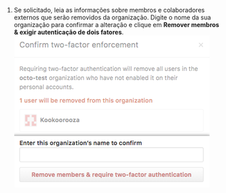1. Se solicitado, leia as informações sobre membros e colaboradores externos que serão removidos da organização. Digite o nome da sua organização para confirmar a alteração e clique em **Remover membros & exigir autenticação de dois fatores**. ![Caixa Confirm two-factor enforcement (Confirmar exigência de dois fatores)](/assets/images/help/organizations/confirm-require-2fa.png)
